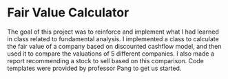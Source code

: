 # Fair Value Calculator
The goal of this project was to reinforce and implement what I had learned in class related to fundamental analysis. I implemented a class to calculate the fair value of a company based on discounted cashflow model, and then used it to compare the valuations of 5 different companies. I also made a report recommending a stock to sell based on this comparison. Code templates were provided by professor Pang to get us started.
